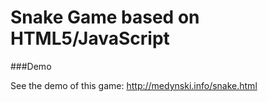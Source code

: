 Snake Game based on HTML5/JavaScript
=============

###Demo

See the demo of this game: http://medynski.info/snake.html
